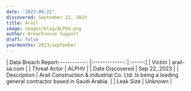 ```yaml
---
date: '2023-09-22'
discovered: September 22, 2023
title: Arail
image: images/blog/ALPHV.png
author: Breachsense Support
draft: false
yearmonths: 2023/september
---
```


| Data Breach Report------------:     |:-------------:    | :-----:|
| Victim      | arail-sa.com      | 
| Threat Actor      | ALPHV      | 
| Date Discovered      | Sep 22, 2023      | 
| Description      | Arail Construction & industrial Co. Ltd. Is being a leading general contractor based in Saudi Arabia.      | 
| Leak Size      | Unknown      | 

